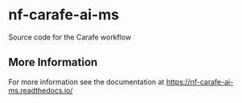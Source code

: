 # nf-carafe-ai-ms
Source code for the Carafe workflow

## More Information
For more information see the documentation at https://nf-carafe-ai-ms.readthedocs.io/

